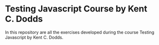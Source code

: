 # Testing Javascript Course by Kent C. Dodds
In this repository are all the exercises developed during the course Testing Javascript by Kent C. Dodds.
